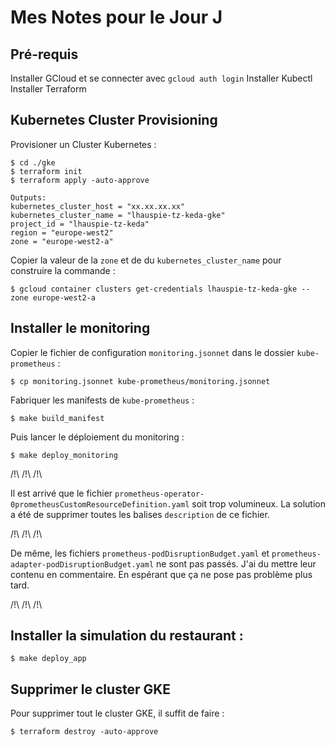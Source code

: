 # Mes Notes pour le Jour J

## Pré-requis

Installer GCloud et se connecter avec `gcloud auth login`
Installer Kubectl
Installer Terraform

## Kubernetes Cluster Provisioning

Provisioner un Cluster Kubernetes :
```
$ cd ./gke
$ terraform init
$ terraform apply -auto-approve

Outputs:
kubernetes_cluster_host = "xx.xx.xx.xx"
kubernetes_cluster_name = "lhauspie-tz-keda-gke"
project_id = "lhauspie-tz-keda"
region = "europe-west2"
zone = "europe-west2-a"
```

Copier la valeur de la `zone` et de du `kubernetes_cluster_name` pour construire la commande :
```
$ gcloud container clusters get-credentials lhauspie-tz-keda-gke --zone europe-west2-a
```

## Installer le monitoring

Copier le fichier de configuration `monitoring.jsonnet` dans le dossier `kube-prometheus` :
```
$ cp monitoring.jsonnet kube-prometheus/monitoring.jsonnet
```

Fabriquer les manifests de `kube-prometheus` :
```
$ make build_manifest
```

Puis lancer le déploiement du monitoring :
```
$ make deploy_monitoring
```

/!\ /!\ /!\

Il est arrivé que le fichier `prometheus-operator-0prometheusCustomResourceDefinition.yaml` soit trop volumineux. La solution a été de supprimer toutes les balises `description` de ce fichier.

/!\ /!\ /!\

De même, les fichiers `prometheus-podDisruptionBudget.yaml` et `prometheus-adapter-podDisruptionBudget.yaml` ne sont pas passés. J'ai du mettre leur contenu en commentaire. En espérant que ça ne pose pas problème plus tard.

/!\ /!\ /!\


## Installer la simulation du restaurant :

```
$ make deploy_app
```


## Supprimer le cluster GKE

Pour supprimer tout le cluster GKE, il suffit de faire :
```
$ terraform destroy -auto-approve
```




